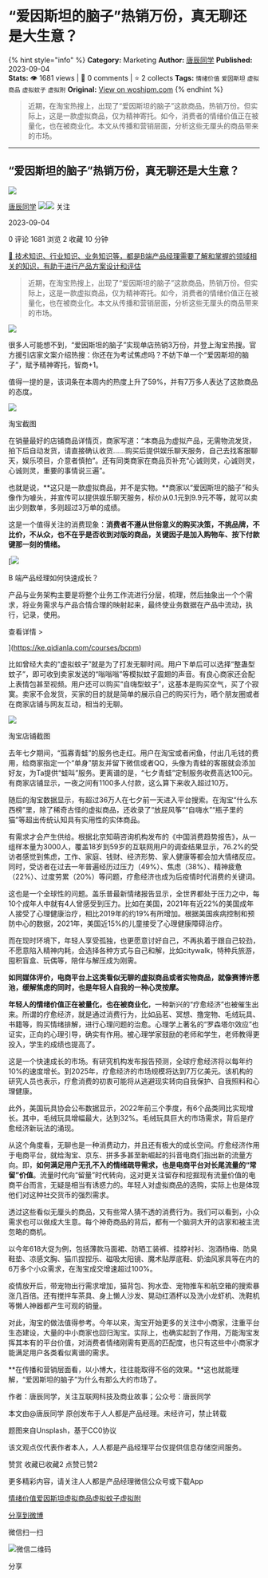 # “爱因斯坦的脑子”热销万份，真无聊还是大生意？
{% hint style="info" %}
**Category:** Marketing
**Author:** [唐辰同学](https://www.woshipm.com/u/800045)
**Published:** 2023-09-04  
**Stats:** 👁️ 1681 views | 💬 0 comments | ⭐ 2 collects
**Tags:** `情绪价值` `爱因斯坦` `虚拟商品` `虚拟蚊子` `虚拟附`
**Original:** [View on woshipm.com](https://www.woshipm.com/marketing/5896570.html)
{% endhint %}
> 近期，在淘宝热搜上，出现了“爱因斯坦的脑子”这款商品，热销万份。但实际上，这是一款虚拟商品，仅为精神寄托。如今，消费者的情绪价值正在被量化，也在被商业化。本文从传播和营销层面，分析这些无厘头的商品带来的市场。

---

## “爱因斯坦的脑子”热销万份，真无聊还是大生意？

[![](https://static.woshipm.com/view/woshipm_api_def_20240517092526_2207.jpg?imageView2/1/w/72/h/72/q/100)](https://www.woshipm.com/u/800045)

[唐辰同学](https://www.woshipm.com/u/800045) ![](https://static.woshipm.com/tag/1121_1@2x.png)![](https://static.woshipm.com/tag/2105_1@2x.png) 关注

2023-09-04

0 评论 1681 浏览 2 收藏 10 分钟

[🔗 技术知识、行业知识、业务知识等，都是B端产品经理需要了解和掌握的领域相关的知识，有助于进行产品方案设计和评估](https://ke.qidianla.com/courses/bcpm)

> 近期，在淘宝热搜上，出现了“爱因斯坦的脑子”这款商品，热销万份。但实际上，这是一款虚拟商品，仅为精神寄托。如今，消费者的情绪价值正在被量化，也在被商业化。本文从传播和营销层面，分析这些无厘头的商品带来的市场。

![](https://image.woshipm.com/2023/04/13/38104152-d9e2-11ed-889f-00163e0b5ff3.jpg)

很多人可能想不到，“爱因斯坦的脑子”实现单店热销3万份，并登上淘宝热搜。官方援引店家文案介绍热搜：你还在为考试焦虑吗？不妨下单一个“爱因斯坦的脑子”，赋予精神寄托，智商+1。

值得一提的是，该词条在本周内的热度上升了59%，并有7万多人表达了这款商品的态度。

![](https://image.woshipm.com/wp-files/2023/09/en2E7VqKcG4roFiOBnm8.jpeg)

淘宝截图

在销量最好的店铺商品详情页，商家写道：“本商品为虚拟产品，无需物流发货，拍下后自动发货，请直接确认收货……购买后提供娱乐聊天服务，自己去找客服聊天，娱乐项目，介意者慎拍”。还有同类商家在商品页补充“心诚则灵，心诚则灵，心诚则灵，重要的事情说三遍”。

也就是说，**这只是一款虚拟商品，并不是实物。**商家以“爱因斯坦的脑子”和头像作为噱头，并宣传可以提供娱乐聊天服务，标价从0.1元到9.9元不等，就可以卖出少则数单，多则超过3万单的成绩。

这是一个值得关注的消费现象：**消费者不遵从世俗意义的购买决策，不挑品牌，不比价，不从众，也不在乎是否收到对版的商品，关键因子是加入购物车、按下付款键那一刻的情绪。**

[![](https://image.woshipm.com/2023/08/02/a53a469e-30e3-11ee-88e7-00163e0b5ff3.png)

B 端产品经理如何快速成长？

产品与业务架构主要是将整个业务工作流进行分层，梳理，然后抽象出一个个需求，将业务需求与产品合情合理的映射起来，最终使业务数据在产品中流动，执行，记录，使用。

查看详情 >

](https://ke.qidianla.com/courses/bcpm)

比如曾经大卖的“虚拟蚊子”就是为了打发无聊时间。用户下单后可以选择“整蛊型蚊子”，即可收到卖家发送的“嗡嗡嗡”等模拟蚊子震翅的声音。有良心商家还会配上表情包甚至视频。用户还可以购买“自嗨型蚊子”，这基本是购买空气，买了个寂寞。卖家不会发货，买家的目的就是简单的展示自己的购买行为，晒个朋友圈或者在商家店铺与网友互动，相当的无聊。

![](https://image.woshipm.com/wp-files/2023/09/vnLzZpAKmd0owst9cChN.jpeg)

淘宝店铺截图

去年七夕期间，“孤寡青蛙”的服务也走红。用户在淘宝或者闲鱼，付出几毛钱的费用，给商家指定一个“单身”朋友并留下微信或者QQ，头像为青蛙的客服就会添加好友，为Ta提供“蛙叫”服务。更离谱的是，“七夕青蛙”定制服务收费高达100元。有商家店铺显示，一夜之间有1100多人付款，这么算下来收入超过10万。

随后的淘宝数据显示，有超过36万人在七夕前一天进入平台搜索。在淘宝“什么东西榜”里，除了稀奇古怪的虚拟商品，还收录了“放屁风筝”“自嗨水”“瓶子里的猫”等超出传统认知具有实用性的实体商品。

有需求才会产生供给。根据北京知萌咨询机构发布的《中国消费趋势报告》，从一组样本量为3000人，覆盖18岁到59岁的互联网用户的调查结果显示，76.2%的受访者感觉到焦虑，工作、家庭、钱财、经济形势、家人健康等都会加大情绪反应。同时，受访者在过去一年普遍经历过压力（49%）、焦虑（38%）、精神疲惫（22%）、过度劳累（20%）等问题，疗愈经济也成为后疫情时代消费的关键词。

这也是一个全球性的问题。盖乐普最新情绪报告显示，全世界都处于压力之中，每10个成年人中就有4人曾感受到压力。比如在美国，2021年有近22%的美国成年人接受了心理健康治疗，相比2019年的约19%有所增加。根据美国疾病控制和预防中心的数据，2021年，美国近15%的儿童接受了心理健康障碍治疗。

而在现时环境下，年轻人享受孤独，也更愿意讨好自己，不再执着于跟自己较劲，不愿意陷入精神内耗，会选择各种方式与自己和解，比如citywalk，特种兵旅游，囤积盲盒、玩偶等，陪伴与解压成为刚需。

**如同媒体评价，电商平台上这类看似无聊的虚拟商品或者实物商品，就像赛博许愿池，缓解焦虑的同时，也是年轻人自我的一种心灵按摩。**

**年轻人的情绪价值正在被量化，也在被商业化**，一种新兴的“疗愈经济”也被催生出来。所谓的疗愈经济，就是通过消费行为，比如品茗、冥想、撸宠物、毛绒玩具、书籍等，购买情绪排解，进行心理问题的治愈。心理学上著名的“罗森塔尔效应”也证实，正向的心理引导，确实有作用。被心理学家鼓励的老师和学生，老师教得更投入，学生的成绩也提高了。

这是一个快速成长的市场。有研究机构发布报告预测，全球疗愈经济将以每年约10%的速度增长。到2025年，疗愈经济的市场规模将达到7万亿美元。该机构的研究人员也表示，疗愈消费的初衷可能将从逃避现实转向自我保护、自我照料和心理健康。

此外，美国玩具协会公布数据显示，2022年前三个季度，有6个品类同比实现增长。其中，毛绒玩具增幅最大，达到32%。毛绒玩具巨大的市场需求，背后是疗愈经济新玩法的涌现。

从这个角度看，无聊也是一种消费动力，并且还有极大的成长空间。疗愈经济作用于电商平台，就给淘宝、京东、拼多多甚至新崛起的抖音电商们指出新的流量方向。即，**如何满足用户无孔不入的情绪疏导需求，也是电商平台对长尾流量的“常留”价值**。流量时代向“留量”时代转向，这对更关注留存和挖掘现有流量价值的电商平台而言，无疑是相当有诱惑力的。年轻人对虚拟商品的选购，实际上也是体现他们对这种社交货币的强烈需求。

透过这些看似无厘头的商品，又有些常人猜不透的消费行为。我们可以看到，小众需求也可以做成大生意。每个神奇商品的背后，都有一个脑洞大开的店家和被主流忽略的商机。

以今年618大促为例，包括薄款马面裙、防晒工装裤、挂脖衬衫、泡酒杨梅、防臭鞋垫、凉感文胸、猫爪捏捏乐、磁吸太阳镜、魔术贴厚底鞋、奶油风家具等在内的6万多个小众需求，在淘宝成交增速超过100%。

疫情放开后，带宠物出行需求增加，猫背包、狗水壶、宠物推车和航空箱的搜索暴涨几百倍。还有搅拌车茶具、身上懒人沙发、晃动红酒杯以及洗小龙虾机、洗鞋机等懒人神器都产生可观的销量。

对此，淘宝的做法值得参考。今年以来，淘宝开始更多的关注中小商家，注重平台生态建设，大量的中小商家也回归淘宝。实际上，也确实起到了作用，万能淘宝发挥其本有的平台价值，对消费者情绪刚需有更高的匹配度，也只有这些中小商家才能满足用户各类看似离谱的需求。‍

**在传播和营销层面看，以小博大，往往能取得不俗的效果。**这也就能理解，“爱因斯坦的脑子”为什么有那么大的市场了。

作者：唐辰同学，关注互联网科技及商业故事；公众号：唐辰同学

本文由@唐辰同学 原创发布于人人都是产品经理。未经许可，禁止转载

题图来自Unsplash，基于CC0协议

该文观点仅代表作者本人，人人都是产品经理平台仅提供信息存储空间服务。

赞赏 收藏已收藏2 点赞已赞2

更多精彩内容，请关注人人都是产品经理微信公众号或下载App

[情绪价值](https://www.woshipm.com/tag/%e6%83%85%e7%bb%aa%e4%bb%b7%e5%80%bc)[爱因斯坦](https://www.woshipm.com/tag/%e7%88%b1%e5%9b%a0%e6%96%af%e5%9d%a6)[虚拟商品](https://www.woshipm.com/tag/%e8%99%9a%e6%8b%9f%e5%95%86%e5%93%81)[虚拟蚊子](https://www.woshipm.com/tag/%e8%99%9a%e6%8b%9f%e8%9a%8a%e5%ad%90)[虚拟附](https://www.woshipm.com/tag/%e8%99%9a%e6%8b%9f%e9%99%84)

[分享到微博](https://service.weibo.com/share/share.php?appkey=2775287854&title=“爱因斯坦的脑子”热销万份，真无聊还是大生意？&url=https://www.woshipm.com/marketing/5896570.html&pic=https://image.woshipm.com/2023/04/13/38104152-d9e2-11ed-889f-00163e0b5ff3.jpg)

微信扫一扫

![微信二维码](https://api.pwmqr.com/qrcode/create/?url=https://www.woshipm.com/marketing/5896570.html)

分享